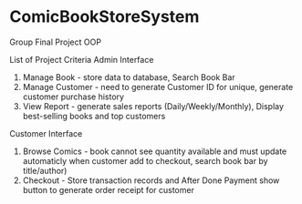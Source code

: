 # ComicBookStoreSystem
Group Final Project OOP

List of Project Criteria
Admin Interface
1. Manage Book - store data to database, Search Book Bar
2. Manage Customer - need to generate Customer ID for unique, generate customer purchase history
3. View Report - generate sales reports (Daily/Weekly/Monthly), Display best-selling books and top customers 

Customer Interface
1. Browse Comics - book cannot see quantity available and must update automaticly when customer add to checkout, search book bar by title/author)
2. Checkout - Store transaction records and After Done Payment show button to generate order receipt for customer
